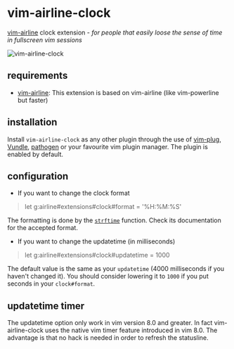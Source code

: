 # vim-airline-clock
[vim-airline](https://github.com/bling/vim-airline) clock extension -
*for people that easily loose the sense of time in fullscreen vim sessions*

![vim-airline-clock](https://raw.github.com/enricobacis/vim-airline-clock/master/.screenshot/vim-airline-clock.png)

## requirements
* [vim-airline](https://github.com/bling/vim-airline): This extension is
  based on vim-airline (like vim-powerline but faster)

## installation

Install `vim-airline-clock` as any other plugin through the use of
[vim-plug](https://github.com/junegunn/vim-plug),
[Vundle](https://github.com/VundleVim/Vundle.vim),
[pathogen](https://github.com/tpope/vim-pathogen)
or your favourite vim plugin manager. The plugin is enabled by default.

## configuration

* If you want to change the clock format
> let g:airline#extensions#clock#format = '%H:%M:%S'

  The formatting is done by the
  [`strftime`](http://vimdoc.sourceforge.net/htmldoc/eval.html#strftime())
  function. Check its documentation for the accepted format.

* If you want to change the updatetime (in milliseconds)
> let g:airline#extensions#clock#updatetime = 1000

  The default value is the same as your `updatetime` (4000 milliseconds if
  you haven't changed it). You should consider lowering it to `1000` if you
  put seconds in your `clock#format`.

## updatetime timer

The updatetime option only work in vim version 8.0 and greater. In fact
vim-airline-clock uses the native vim timer feature introduced in vim 8.0.
The advantage is that no hack is needed in order to refresh the statusline.
